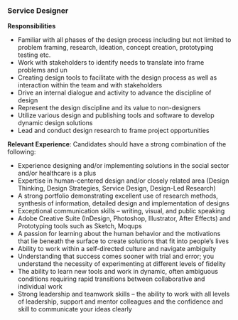 ### Service Designer
**Responsibilities**
- Familiar with all phases of the design process including but not limited to problem framing, research, ideation, concept creation, prototyping testing etc.
- Work with stakeholders to identify needs to translate into  frame problems and un
- Creating design tools to facilitate with the design process as well as interaction within the team and with stakeholders
- Drive an internal dialogue and activity to advance the discipline of design
- Represent the design discipline and its value to non-designers
- Utilize various design and publishing tools and software to develop dynamic design solutions
- Lead and conduct design research to frame project opportunities

**Relevant Experience**: Candidates should have a strong combination of the following:
- Experience designing and/or implementing solutions in the social sector and/or healthcare is a plus
- Expertise in human-centered design and/or closely related area (Design Thinking, Design Strategies, Service Design, Design-Led Research)
- A strong portfolio demonstrating excellent use of research methods, synthesis of information, detailed design
and implementation of designs
- Exceptional communication skills – writing, visual, and public speaking
- Adobe Creative Suite (InDesign, Photoshop, Illustrator, After Effects) and Prototyping tools such as Sketch, Moqups
- A passion for learning about the human behavior and the motivations that lie beneath the surface to create solutions that fit into people’s lives
- Ability to work within a self-directed culture and navigate ambiguity
- Understanding that success comes sooner with trial and error; you understand the necessity of experimenting at different levels of fidelity
- The ability to learn new tools and work in dynamic, often ambiguous conditions requiring rapid transitions between collaborative and individual work
- Strong leadership and teamwork skills – the ability to work with all levels of leadership, support and mentor
colleagues and the confidence and skill to communicate your ideas clearly
